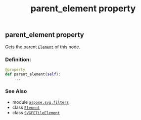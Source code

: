 ﻿---
title: parent_element property
second_title: Aspose.SVG for Python via .NET API References
description: 
type: docs
weight: 780
url: /python-net/aspose.svg.filters/svgfetileelement/parent_element/
is_root: false
---

## parent_element property


Gets the parent [`Element`](/svg/python-net/aspose.svg.dom/element) of this node.
### Definition:
```python
@property
def parent_element(self):
    ...
```

### See Also
* module [`aspose.svg.filters`](../../)
* class [`Element`](/svg/python-net/aspose.svg.dom/element)
* class [`SVGFETileElement`](/svg/python-net/aspose.svg.filters/svgfetileelement)
